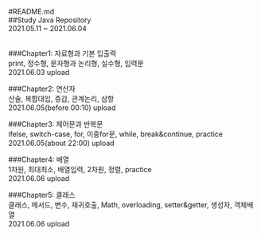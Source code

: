 #README.md <br>
##Study Java Repository <br>
2021.05.11 ~ 2021.06.04 <br><br>

###Chapter1: 자료형과 기본 입출력<br>
print, 정수형, 문자형과 논리형, 실수형, 입력문<br>
2021.06.03 upload<br>

###Chapter2: 연산자<br>
산술, 복합대입, 증감, 관계논리, 삼항 <br>
2021.06.05(before 00:10) upload<br>

###Chapter3: 제어문과 반복문<br>
ifelse, switch-case, for, 이중for문, while, break&continue, practice <br>
2021.06.05(about 22:00) upload<br>

###Chapter4: 배열<br>
1차원, 최대최소, 배열입력, 2차원, 정렬, practice<br>
2021.06.06 upload<br>

###Chapter5: 클래스<br>
클래스, 메서드, 변수, 재귀호출, Math, overloading, setter&getter, 생성자, 객체배열<br>
2021.06.06 upload<br>
